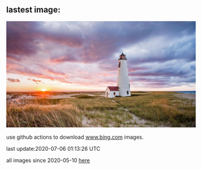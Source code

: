 ## lastest image:
![](images/NantucketIsland.jpg)

use github actions to download www.bing.com images.

last update:2020-07-06 01:13:26 UTC

all images since 2020-05-10 [here](https://github.com/counter2015/bing-daily-images/tree/master/images) 
